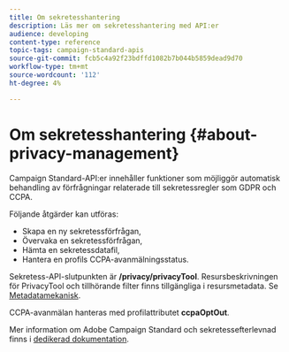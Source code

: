 ```yaml
---
title: Om sekretesshantering
description: Läs mer om sekretesshantering med API:er
audience: developing
content-type: reference
topic-tags: campaign-standard-apis
source-git-commit: fcb5c4a92f23bdffd1082b7b044b5859dead9d70
workflow-type: tm+mt
source-wordcount: '112'
ht-degree: 4%

---
```



# Om sekretesshantering {#about-privacy-management}

Campaign Standard-API:er innehåller funktioner som möjliggör automatisk behandling av förfrågningar relaterade till sekretessregler som GDPR och CCPA.

Följande åtgärder kan utföras:

* Skapa en ny sekretessförfrågan,
* Övervaka en sekretessförfrågan,
* Hämta en sekretessdatafil,
* Hantera en profils CCPA-avanmälningsstatus.

Sekretess-API-slutpunkten är **/privacy/privacyTool**. Resursbeskrivningen för PrivacyTool och tillhörande filter finns tillgängliga i resursmetadata. Se [Metadatamekanisk](../../api/using/metadata-mechanism.md).

CCPA-avanmälan hanteras med profilattributet **ccpaOptOut**.

Mer information om Adobe Campaign Standard och sekretessefterlevnad finns i [dedikerad dokumentation](https://helpx.adobe.com/se/campaign/kb/acs-privacy.html).
